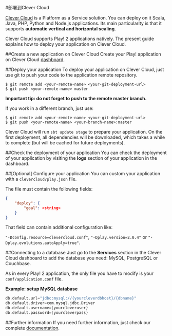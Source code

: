 #部署到Clever Cloud

[Clever Cloud](https://www.clever-cloud.com/en/) is a Platform as a Service solution. You can deploy on it Scala, Java, PHP, Python and Node.js applications. Its main particularity is that it supports **automatic vertical and horizontal scaling**.

Clever Cloud supports Play! 2 applications natively. The present guide explains how to deploy your application on Clever Cloud.


##Create a new application on Clever Cloud
Create your Play! application on Clever Cloud [dashboard](https://console.clever-cloud.com/).


##Deploy your application
To deploy your application on Clever Cloud, just use git to push your code to the application remote repository.

```shell
$ git remote add <your-remote-name> <your-git-deployment-url>
$ git push <your-remote-name> master
```

**Important tip: do not forget to push to the remote master branch.**

If you work in a different branch, just use:

```shell
$ git remote add <your-remote-name> <your-git-deployment-url>
$ git push <your-remote-name> <your-branch-name>:master
```

Clever Cloud will run `sbt update stage` to prepare your application. On the first deployment, all dependencies will be downloaded, which takes a while to complete (but will be cached for future deployments).


##Check the deployment of your application
You can check the deployment of your application by visiting the **logs** section of your application in the dashboard.


##[Optional] Configure your application
You can custom your application with a `clevercloud/play.json` file.

The file must contain the following fields:

```json
{
    "deploy": {
        "goal": <string>
    }
}
```

That field can contain additional configuration like:

`"-Dconfig.resource=clevercloud.conf"`, `"-Dplay.version=2.0.4"` or `"-Dplay.evolutions.autoApply=true"`.


##Connecting to a database
Just go to the **Services** section in the Clever Cloud dashboard to add the database you need: MySQL, PostgreSQL or Couchbase.

As in every Play! 2 application, the only file you have to modify is your `conf/application.conf` file.

**Example: setup MySQL database**

```scala
db.default.url="jdbc:mysql://{yourcleverdbhost}/{dbname}"
db.default.driver=com.mysql.jdbc.Driver
db.default.username={yourcleveruser}
db.default.password={yourcleverpass}
```


##Further information
If you need further information, just check our complete [documentation](https://www.clever-cloud.com/doc/java/play-framework-2/).